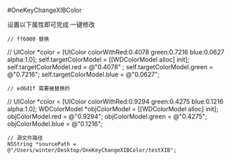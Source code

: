 #OneKeyChangeXIBColor

设置以下属性即可完成 一键修改

    // ff6000 替换
//    UIColor *color = [UIColor colorWithRed:0.4078 green:0.7216 blue:0.0627 alpha:1.0];
    self.targetColorModel = [[WDColorModel alloc] init];
    self.targetColorModel.red = @"0.4078" ;
    self.targetColorModel.green = @"0.7216";
    self.targetColorModel.blue = @"0.0627";
    
    // ed6d1f 需要被替换的
//  UIColor *color = [UIColor colorWithRed:0.9294 green:0.4275 blue:0.1216 alpha:1.0];
    WDColorModel *objColorModel = [[WDColorModel alloc] init];
    objColorModel.red = @"0.9294";
    objColorModel.green = @"0.4275";
    objColorModel.blue = @"0.1216";
    
    // 源文件路径
    NSString *sourcePath = @"/Users/winter/Desktop/OneKeyChangeXIBColor/testXIB";